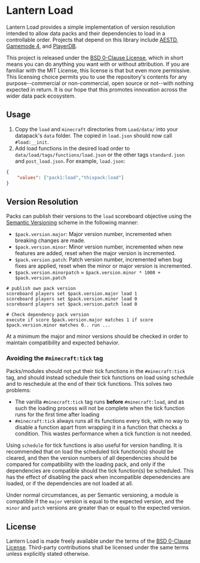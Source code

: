 # Lantern Load

Lantern Load provides a simple implementation of version resolution intended to allow data packs and their dependencies to load in a controllable order.
Projects that depend on this library include [AESTD], [Gamemode 4], and [PlayerDB].

This project is released under the [BSD 0-Clause License](LICENSE), which in short means you can do anything you want with or without attribution.
If you are familiar with the MIT License, this license is that but even more permissive.
This licensing choice permits you to use the repository's contents for any purpose--commercial or non-commercial, open source or not--with nothing expected in return.
It is our hope that this promotes innovation across the wider data pack ecosystem.

## Usage
1. Copy the `load` and `minecraft` directories from `Load/data/` into your datapack's `data` folder. The copied in `load.json` should now call `#load:__init`.
2. Add load functions in the desired load order to `data/load/tags/functions/load.json` or the other tags `standard.json` and  `post_load.json`. For example, `load.json`:
```json
{
    "values": ["pack1:load","thispack:load"]
}
```
## Version Resolution
Packs can publish their versions to the `load` scoreboard objective using the [Semantic Versioning](https://semver.org/) scheme in the following manner:
- `$pack.version.major`: Major version number, incremented when breaking changes are made.
- `$pack.version.minor`: Minor version number, incremented when new features are added, reset when the major version is incremented.
- `$pack.version.patch`: Patch version number, incremented when bug fixes are applied, reset when the minor or major version is incremented.
- `$pack.version.minorpatch` = `$pack.version.minor * 1000 + $pack.version.patch`
```
# publish own pack version
scoreboard players set $pack.version.major load 1
scoreboard players set $pack.version.minor load 0
scoreboard players set $pack.version.patch load 0
```
```
# Check dependency pack version
execute if score $pack.version.major matches 1 if score $pack.version.minor matches 0.. run ...
```
At a minimum the major and minor versions should be checked in order to maintain compatibility and expected behavior.

### Avoiding the `#minecraft:tick` tag

Packs/modules should not put their tick functions in the `#minecraft:tick` tag, and should instead schedule their tick functions on load using schedule and to reschedule at the end of their tick functions.
This solves two problems:

- The vanilla `#minecraft:tick` tag runs **before** `#minecraft:load`, and as such the loading process will not be complete when the tick function runs for the first time after loading
- `#minecraft:tick` always runs all its functions every tick, with no way to disable a function apart from wrapping it in a function that checks a condition. This wastes performance when a tick function is not needed.

Using `schedule` for tick functions is also useful for version handling. It is recommended that on load the scheduled tick function(s) should be cleared, and then the version numbers of all dependencies should be compared for compatibility with the loading pack, and only if the dependencies are compatible should the tick function(s) be scheduled.
This has the effect of disabling the pack when incompatible depenedencies are loaded, or if the dependencies are not loaded at all.

Under normal circumstances, as per Semantic versioning, a module is compatible if the `major` version is equal to the expected version, and the `minor` and `patch` versions are greater than or equal to the expected version.

## License

Lantern Load is made freely available under the terms of the [BSD 0-Clause License](LICENSE).
Third-party contributions shall be licensed under the same terms unless explicitly stated otherwise.

[AESTD]: https://github.com/Aeldrion/AESTD
[Gamemode 4]: https://github.com/Gamemode4Dev/GM4_Datapacks
[PlayerDB]: https://github.com/rx-modules/PlayerDB

